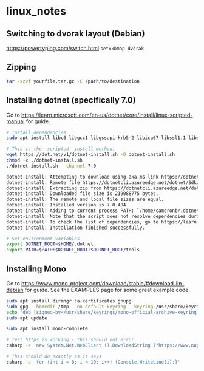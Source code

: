 # linux_notes

## Switching to dvorak layout (Debian)
https://powertyping.com/switch.html
`setxkbmap dvorak`

## Zipping

```bash
tar -xzvf yourfile.tar.gz -C /path/to/destination
```

## Installing dotnet (specifically 7.0)

Go to https://learn.microsoft.com/en-us/dotnet/core/install/linux-scripted-manual for guide.

```bash
# Install dependencies
sudo apt install libc6 libgcc1 libgssapi-krb5-2 libicu67 libssl1.1 libstdc++6 zlib1g

# This is the 'scripted' install method.
wget https://dot.net/v1/dotnet-install.sh -O dotnet-install.sh
chmod +x ./dotnet-install.sh
./dotnet-install.sh --channel 7.0

dotnet-install: Attempting to download using aka.ms link https://dotnetcli.azureedge.net/dotnet/Sdk/7.0.404/dotnet-sdk-7.0.404-linux-x64.tar.gz
dotnet-install: Remote file https://dotnetcli.azureedge.net/dotnet/Sdk/7.0.404/dotnet-sdk-7.0.404-linux-x64.tar.gz size is 219088775 bytes.
dotnet-install: Extracting zip from https://dotnetcli.azureedge.net/dotnet/Sdk/7.0.404/dotnet-sdk-7.0.404-linux-x64.tar.gz
dotnet-install: Downloaded file size is 219088775 bytes.
dotnet-install: The remote and local file sizes are equal.
dotnet-install: Installed version is 7.0.404
dotnet-install: Adding to current process PATH: `/home/cameronb/.dotnet`. Note: This change will be visible only when sourcing script.
dotnet-install: Note that the script does not resolve dependencies during installation.
dotnet-install: To check the list of dependencies, go to https://learn.microsoft.com/dotnet/core/install, select your operating system and check the "Dependencies" section.
dotnet-install: Installation finished successfully.

# Set environment variables
export DOTNET_ROOT=$HOME/.dotnet
export PATH=$PATH:$DOTNET_ROOT:$DOTNET_ROOT/tools
```

## Installing Mono

Go to https://www.mono-project.com/download/stable/#download-lin-debian for guide.  See the EXAMPLES page for some great example code.

```bash
sudo apt install dirmngr ca-certificates gnupg
sudo gpg --homedir /tmp --no-default-keyring --keyring /usr/share/keyrings/mono-official-archive-keyring.gpg --keyserver hkp://keyserver.ubuntu.com:80 --recv-keys 3FA7E0328081BFF6A14DA29AA6A19B38D3D831EF
echo "deb [signed-by=/usr/share/keyrings/mono-official-archive-keyring.gpg] https://download.mono-project.com/repo/debian stable-buster main" | sudo tee /etc/apt/sources.list.d/mono-official-stable.list
sudo apt update

sudo apt install mono-complete

# Test https is working - this should not error
csharp -e 'new System.Net.WebClient ().DownloadString ("https://www.nuget.org")'

# This should do exactly as it says
csharp -e 'for (int i = 0; i < 10; i++) {Console.WriteLine(i);}'
```
